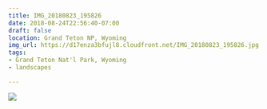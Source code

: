 ```yaml
---
title: IMG_20180823_195826
date: 2018-08-24T22:56:40-07:00
draft: false
location: Grand Teton NP, Wyoming
img_url: https://d17enza3bfujl8.cloudfront.net/IMG_20180823_195826.jpg
tags:
- Grand Teton Nat'l Park, Wyoming
- landscapes

---
```


![](https://d17enza3bfujl8.cloudfront.net/IMG_20180823_195826.jpg)

